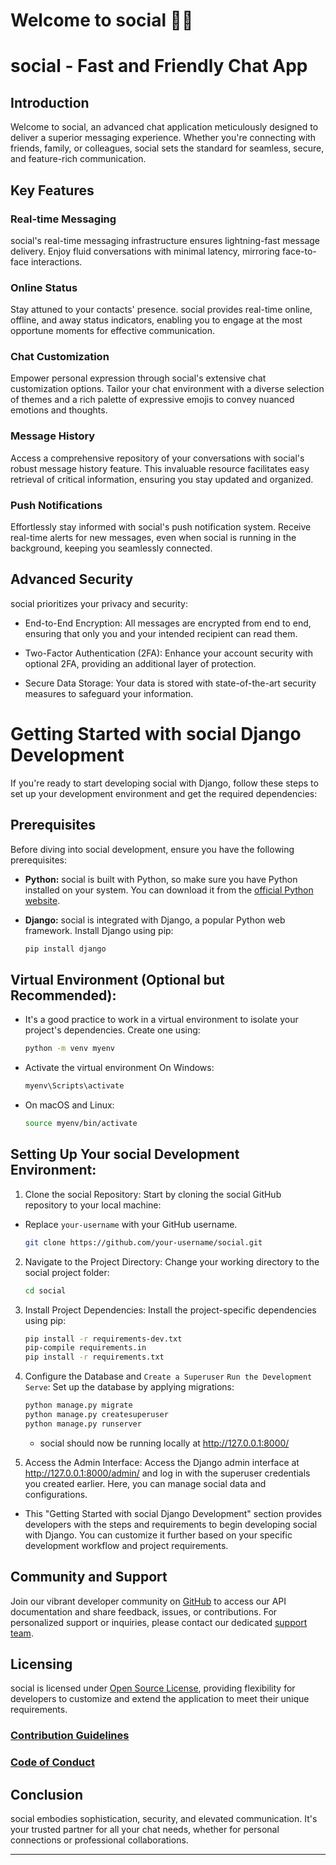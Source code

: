 # Welcome to social 🚀🔥
# social - Fast and Friendly Chat App

## Introduction

Welcome to social, an advanced chat application meticulously designed to deliver a superior messaging experience.
Whether you're connecting with friends, family, or colleagues, social sets the standard for seamless, secure, and
feature-rich communication.

## Key Features

### Real-time Messaging

social's real-time messaging infrastructure ensures lightning-fast message delivery. Enjoy fluid conversations with
minimal latency, mirroring face-to-face interactions.

### Online Status

Stay attuned to your contacts' presence. social provides real-time online, offline, and away status indicators,
enabling you to engage at the most opportune moments for effective communication.

### Chat Customization

Empower personal expression through social's extensive chat customization options. Tailor your chat environment with a
diverse selection of themes and a rich palette of expressive emojis to convey nuanced emotions and thoughts.

### Message History

Access a comprehensive repository of your conversations with social's robust message history feature. This invaluable
resource facilitates easy retrieval of critical information, ensuring you stay updated and organized.

### Push Notifications

Effortlessly stay informed with social's push notification system. Receive real-time alerts for new messages, even
when social is running in the background, keeping you seamlessly connected.

## Advanced Security

social prioritizes your privacy and security:

- End-to-End Encryption: All messages are encrypted from end to end, ensuring that only you and your intended recipient
  can read them.

- Two-Factor Authentication (2FA): Enhance your account security with optional 2FA, providing an additional layer of
  protection.

- Secure Data Storage: Your data is stored with state-of-the-art security measures to safeguard your information.

# Getting Started with social Django Development

If you're ready to start developing social with Django, follow these steps to set up your development environment and
get the required dependencies:

## Prerequisites

Before diving into social development, ensure you have the following prerequisites:

- **Python:** social is built with Python, so make sure you have Python installed on your system. You can download it
  from the [official Python website](https://www.python.org/downloads/).

- **Django:** social is integrated with Django, a popular Python web framework. Install Django using pip:

  ```bash
  pip install django

## Virtual Environment (Optional but Recommended):

- It's a good practice to work in a virtual environment to isolate your project's dependencies. Create one using:
  ```bash
  python -m venv myenv
  ```
- Activate the virtual environment On Windows:
  ```bash 
  myenv\Scripts\activate
  ```
- On macOS and Linux:
  ```bash
  source myenv/bin/activate
  ```

## Setting Up Your social Development Environment:

1. Clone the social Repository:
   Start by cloning the social GitHub repository to your local machine:

- Replace `your-username` with your GitHub username.
   ```bash 
   git clone https://github.com/your-username/social.git
   ```

2. Navigate to the Project Directory:
   Change your working directory to the social project folder:
   ```bash
   cd social
   ```

3. Install Project Dependencies:
   Install the project-specific dependencies using pip:
    ```bash
    pip install -r requirements-dev.txt
    pip-compile requirements.in
    pip install -r requirements.txt
   ```

4. Configure the Database and `Create a Superuser` `Run the Development Serve`:
   Set up the database by applying migrations:
    ```bash
    python manage.py migrate
    python manage.py createsuperuser
    python manage.py runserver
    ```

   - social should now be running locally at http://127.0.0.1:8000/


5. Access the Admin Interface:
   Access the Django admin interface at http://127.0.0.1:8000/admin/ and log in with the superuser credentials you
   created earlier. Here, you can manage social data and configurations.

- This "Getting Started with social Django Development" section provides developers with the steps and requirements to begin developing social with Django. You can customize it further based on your specific development workflow and project requirements.


## Community and Support

Join our vibrant developer community on [GitHub](https://github.com/hudaifa-dev/snap-talk/issues) to access our API documentation and share feedback,
issues, or contributions. For personalized support or inquiries, please contact our
dedicated [support team](mailto:support@snap-talk.com).

## Licensing

social is licensed under [Open Source License](https://github.com/hudaifa-dev/snap-talk/blob/main/LICENSE), providing flexibility for developers to customize and
extend the application to meet their unique requirements.

### [Contribution Guidelines](https://github.com/hudaifa-dev/snap-talk/blob/main/CONTRIBUTION.md)
### [Code of Conduct](https://github.com/hudaifa-dev/snap-talk/blob/main/CODEE_OF_CONDUCT.md)

## Conclusion

social embodies sophistication, security, and elevated communication. It's your trusted partner for all your chat
needs, whether for personal connections or professional collaborations.

---
